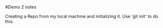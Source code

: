 #Demo 2 notes

Creating a Repo from my local machine and initializing it. Use 'git init' to do this.